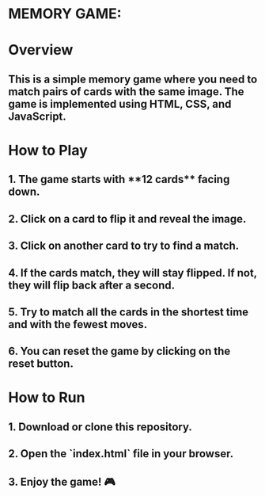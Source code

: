 # MEMORY GAME: 

<h1>Overview</h1>
<h2>This is a simple memory game where you need to match pairs of cards with the same image. The game is implemented using HTML, CSS, and JavaScript.</h2>

<h1>How to Play</h1>

<h2>1. The game starts with **12 cards** facing down.</h2>
<h2>2. Click on a card to flip it and reveal the image.</h2>
<h2>3. Click on another card to try to find a match.</h2>
<h2>4. If the cards match, they will stay flipped. If not, they will flip back after a second.</h2>
<h2>5. Try to match all the cards in the shortest time and with the fewest moves.</h2>
<h2>6. You can reset the game by clicking on the reset button.</h2>


<h1>How to Run</h1>

<h2>1. Download or clone this repository.</h2>
<h2>2. Open the `index.html` file in your browser.</h2>
<h2>3. Enjoy the game! 🎮</h2>

